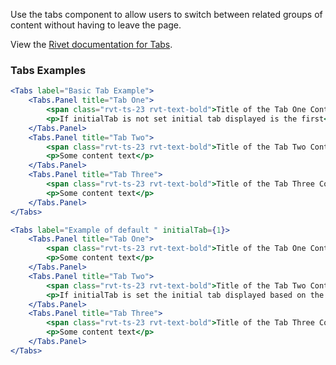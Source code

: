 Use the tabs component to allow users to switch between related groups of content without having to leave the page.

View the [Rivet documentation for Tabs](https://rivet.uits.iu.edu/components/tabs/).

### Tabs Examples
<!-- prettier-ignore-start -->
```jsx
<Tabs label="Basic Tab Example">
    <Tabs.Panel title="Tab One">
        <span class="rvt-ts-23 rvt-text-bold">Title of the Tab One Content</span>
        <p>If initialTab is not set initial tab displayed is the first</p>
    </Tabs.Panel>
    <Tabs.Panel title="Tab Two">
        <span class="rvt-ts-23 rvt-text-bold">Title of the Tab Two Content</span>
        <p>Some content text</p>
    </Tabs.Panel>
    <Tabs.Panel title="Tab Three">
        <span class="rvt-ts-23 rvt-text-bold">Title of the Tab Three Content</span>
        <p>Some content text</p>
    </Tabs.Panel>
</Tabs>
```
<!-- prettier-ignore-end -->

<!-- prettier-ignore-start -->
```jsx
<Tabs label="Example of default " initialTab={1}>
    <Tabs.Panel title="Tab One">
        <span class="rvt-ts-23 rvt-text-bold">Title of the Tab One Content</span>
        <p>Some content text</p>
    </Tabs.Panel>
    <Tabs.Panel title="Tab Two">
        <span class="rvt-ts-23 rvt-text-bold">Title of the Tab Two Content</span>
        <p>If initialTab is set the initial tab displayed based on the index provided to initialTab</p>
    </Tabs.Panel>
    <Tabs.Panel title="Tab Three">
        <span class="rvt-ts-23 rvt-text-bold">Title of the Tab Three Content</span>
        <p>Some content text</p>
    </Tabs.Panel>
</Tabs>
```
<!-- prettier-ignore-end -->

